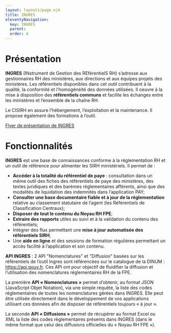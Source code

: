 ```yaml
---
layout: layouts/page.njk
title: INGRES
eleventyNavigation:
  key: INGRES
  parent:
  order: 4
---
```


# Présentation
**INGRES** (INstrument de Gestion des REférentielS RH) s’adresse aux gestionnaires RH des ministères, aux directions et aux équipes projets des ministères. Les référentiels disponibles dans cet outil contribuent à la qualité, la conformité et l’homogénéité des données utilisées. Il oeuvre à la mise à disposition des **référentiels communs** et facilite les échanges entre les ministères et l’ensemble de la chaîne RH.

Le CISIRH en assure l’hébergement, l’exploitation et la maintenance. Il propose également des formations à l’outil.

[Flyer de présentation de INGRES](/files/flyer_ingres.pdf)

# Fonctionnalités
**INGRES** est une base de connaissances conforme à la réglementation RH et un outil de référence pour alimenter les SIRH ministériels. Il permet de :

- **Accéder à la totalité du référentiel de paye** : consultation dans un même outil des fiches des référentiels de paye des ministères, des textes juridiques et des barèmes réglementaires afférents, ainsi que des modalités de liquidation des indemnités dans l’application PAY;
- **Consulter une base documentaire fiable et à jour de la réglementation** relative au classement statutaire de l’agent (les Référentiels de Classification Centraux);
- **Disposer de tout le contenu du Noyau RH FPE**;
- **Extraire des rapports** utiles au suivi et à la validation du contenu des référentiels;
- Intégrer des flux permettant une **mise à jour automatisée des référentiels SIRH**;
- Une **aide en ligne** et des sessions de formation régulières permettant un accès facilité à l’application et son contenu.



**API INGRES** : 2 API "Nomenclatures" et "Diffusion" basées sur les référentiels de l’outil Ingres sont référencées sur le catalogue de la DINUM : https://api.gouv.fr. Ces API ont pour objectif de fluidifier la diffusion et l’utilisation des nomenclatures réglementaires RH de la FPE.

La première **API « Nomenclatures »** permet d’obtenir, au format JSON (JavaScript Objet Notation), via une simple requête, la liste des codes réglementaires de toutes les nomenclatures gérées dans INGRES. Elle peut être utilisée directement dans le développement de vos applications utilisant ces données afin de disposer de référentiels toujours « à jour ». 

La  seconde **API « Diffusions »** permet de récupérer au format Excel ou XML la liste des codes réglementaires présents dans INGRES (dans le même format que celui des diffusions officielles du « Noyau RH FPE »).
